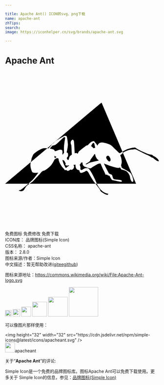 ```yaml
---

title: Apache Ant() ICON转svg、png下载
name: apache-ant
zhTips: 
search: 
image: https://iconhelper.cn/svg/brands/apache-ant.svg

---
```


# Apache Ant  <small style="font-size: 60%;font-weight: 100"></small>

<div id="svg" class="svg-wrap">
<svg role="img" viewBox="0 0 24 24" xmlns="http://www.w3.org/2000/svg"><title>Apache Ant icon</title><path d="M6.802,11.885l-0.031,0.039c-0.063-0.008-0.127-0.014-0.19-0.02l0.764-0.64 C7.231,11.43,6.802,11.885,6.802,11.885z M8.543,10.385c0.388-0.228,0.696-0.402,0.696-0.402s0.057-0.01,0.127-0.01 c0.07,0,0.154,0.01,0.207,0.05c0.107,0.08,0.161,0.616,0.214,1.125c0.053,0.508-0.188,1.406-0.188,1.406l0.134,0.053 c0.134,0.054,0.134,0.576,0,0.656c-0.11,0.066-0.102,0.204-0.074,0.326c0.052,0.054,0.12,0.108,0.177,0.163 c0.018-0.012,0.034-0.023,0.044-0.034c0.08-0.081,0.067-0.187,0.161-0.469c0.047-0.141,0.209-0.262,0.386-0.36 c-0.046-0.388-0.069-1.381-0.091-1.448c-0.027-0.081-0.107-0.188-0.107-0.388c0-0.201,0.12-0.389,0.254-0.455 c0.134-0.067,0.214,0.054,0.255,0.214c0.033,0.13,0.1,1.395,0.125,1.877c0.013-0.005,0.025-0.011,0.036-0.015 c0.178-0.078,0.338-0.008,0.417,0.072c0.053-0.039,0.094-0.111,0.119-0.22c0.04-0.174,1.031-0.87,1.205-1.018 c0.051-0.043,0.144-0.071,0.26-0.073c0.139-0.159,0.344-0.379,0.49-0.476c0.241-0.161,0.482-0.161,0.482-0.161 s0.067,0.08,0.295,0.348c0.081,0.094,0.165,0.228,0.24,0.361c0.092-0.228,0.26-0.461,0.618-0.495 c0.381-0.037,1.299,0.254,1.526,0.442c0.227,0.188,0.589,0.576,0.804,0.763c0,0,0.429,0.415,0.495,0.455 c0.005,0.003,0.01,0.007,0.015,0.01c0.04-0.051,0.146-0.051,0.146-0.051c0.038-0.032,0.161-0.106,0.302-0.188l-3.24-7.59h-0.086 l-7.134,5.981C8.086,10.671,8.352,10.497,8.543,10.385z M3.817,17.421h10.291c-0.051-0.064-0.109-0.141-0.154-0.193 c-0.201-0.228-0.764-1.179-0.871-1.406c-0.107-0.228-0.348-0.495-0.469-0.388c-0.121,0.107-0.629,0.348-0.817,0.294 c-0.188-0.054-0.174-0.308-0.174-0.308s-0.094-0.147-0.228-0.147c-0.134,0-0.362-0.214-0.402-0.549 c-0.014-0.12-0.014-0.21-0.003-0.281c-0.159,0.051-0.319,0.04-0.319,0.04s-0.007,0.006-0.018,0.017 c0.068,0.054,0.112,0.132,0.112,0.224c0,0.214-0.08,0.375-0.268,0.496c-0.187,0.121-0.241-0.081-0.375,0.04 c-0.134,0.12-0.417,0.242-0.482,0.08c-0.027-0.067-0.147-0.027-0.281-0.04c-0.134-0.013-0.121-0.134-0.121-0.134 s-0.268-0.241-0.469-0.536c-0.201-0.295-0.428-0.79-0.428-1.018c0-0.227-0.214-0.161-0.348-0.134 c-0.043,0.009-0.162,0.093-0.312,0.211c-0.078,0.206-0.222,0.455-0.384,0.687c-0.281,0.402-0.857,0.857-1.218,1.004 c-0.055,0.023-0.115,0.035-0.18,0.04c-0.059,0.067-0.132,0.118-0.214,0.157c-0.122,0.225-1.241,1.344-1.307,1.436 C4.34,17.068,4.069,17.249,3.817,17.421z M4.298,16.813c0.153-0.153,0.555-0.683,0.884-1.111c-0.132,0.014-0.252,0.017-0.334,0.026 c-0.375,0.04-0.616-0.107-0.616-0.107c-0.31-0.665-0.325-1.18-0.24-1.546L0,17.421h3.621C3.936,17.148,4.21,16.901,4.298,16.813z M18.078,12.916c-0.026,0.022-0.06,0.019-0.093,0.003c0.002,0.077,0.013,0.171,0.013,0.171c0.107,0.148,0.227,0.737,0.201,1.004 c-0.023,0.229-0.085,0.399-0.102,0.443c0.012,0.048,0.024,0.092,0.036,0.133c0.067,0.228,0.053,0.268,0.094,0.268 c0.041,0,0.147,0.107,0.228,0.147c0.08,0.041,0.737,0.362,0.991,0.563c0.254,0.201,0.415,0.562,0.522,1.018 c0.107,0.455-0.013,0.469-0.12,0.455c-0.107-0.014-0.321-0.375-0.348-0.71c-0.027-0.335-0.308-0.696-0.509-0.884 c-0.201-0.188-0.75-0.268-0.83-0.308c-0.08-0.04-0.054-0.094-0.054-0.094s-0.08-0.067-0.134-0.161 c-0.011-0.019-0.027-0.056-0.045-0.103c-0.027,0.044-0.094,0.103-0.264,0.103c-0.268,0-0.911-0.201-1.286-0.321 c-0.258-0.083-0.679-0.248-0.953-0.365c0.208,0.51,0.747,1.465,0.771,1.517c0.028,0.061,0.258,0.138,0.409,0.199 c0.151,0.06,0.187,0.589,0.33,0.688c0.143,0.1,0.786,0.103,1.061,0.162c0.275,0.06,0.27,0.209,0.161,0.268 c-0.108,0.058-1.055-0.188-1.294-0.226c-0.238-0.038-0.339-0.266-0.436-0.451c-0.097-0.185-0.127-0.302-0.292-0.296 c-0.166,0.005-0.162-0.199-0.342-0.129c-0.18,0.07-0.134-0.139-0.41-0.637c-0.275-0.498-0.437-1.082-0.515-1.099 c-0.079-0.017-0.308,0.029-0.432,0.098c-0.124,0.069-0.824,0.451-0.982,0.609c-0.158,0.157-0.909-0.17-1.086-0.236 s-0.297-0.339-0.292-0.488c0.001-0.026,0.017-0.066,0.044-0.114c-0.052-0.001-0.093-0.004-0.121-0.008 c-0.188-0.027-0.174,0.04-0.227,0.188c-0.026,0.071-0.08,0.108-0.142,0.116c0.057,0.119,0.096,0.245,0.115,0.326 c0.054,0.227-0.054,0.388,0.04,0.455c0.094,0.067,0.174,0.121,0.361-0.04c0.187-0.161,0.522-0.241,0.79-0.174 c0.268,0.067,0.884,1.285,1.071,1.701c0.127,0.282,0.246,0.559,0.312,0.715h6.117l-2.048-4.797 C18.236,12.749,18.128,12.874,18.078,12.916z M9.264,10.178c-0.031,0-0.068,0.012-0.105,0.033c-0.12,0.067-0.991,0.938-1.218,1.098 c-0.228,0.161-0.549,0.187-0.549,0.187l-0.426,0.458c0.27,0.047,0.502,0.109,0.6,0.158c0.107,0.054,0.161,0.155,0.188,0.251 c0.074-0.012,0.279-0.049,0.387-0.103c0.134-0.067,0.509-0.214,0.71-0.08c0.201,0.134,0.04,0.67,0.094,0.683 c0.018,0.005,0.057,0.01,0.106,0.019c-0.019-0.131,0.148-0.247,0.148-0.247s-0.027-0.629-0.013-0.937 c0.013-0.308,0.147-1.125,0.174-1.326C9.378,10.234,9.333,10.178,9.264,10.178L9.264,10.178z M13.804,11.069 c-0.057,0-0.128,0.046-0.199,0.146c-0.087,0.122-0.14,0.255-0.188,0.362c0.13,0.075,0.257,0.183,0.368,0.333 c0.058-0.029,0.152-0.05,0.279-0.075c-0.054-0.246-0.126-0.572-0.151-0.66C13.894,11.106,13.855,11.07,13.804,11.069L13.804,11.069z M13.931,12.819c-0.116,0.25-0.343,0.483-0.541,0.78c-0.018,0.027-0.038,0.053-0.058,0.078c-0.016,0.118-0.103,0.252-0.219,0.34 c-0.295,0.223-0.636,0.341-0.509,0.383c0.128,0.041,0.296-0.1,0.497-0.207c0.201-0.107,1.291-0.327,1.291-0.327 c0.068-0.019,0.155-0.039,0.249-0.053c-0.159-0.119-0.306-0.249-0.368-0.361c-0.088-0.161-0.205-0.359-0.216-0.611 C14.017,12.838,13.973,12.83,13.931,12.819L13.931,12.819z M16.045,13.068c-0.173-0.001-0.413,0.203-0.142,0.571 c0.285,0.385,0.402,0.351,0.502,0.251c0.1-0.101,0.067-0.368-0.067-0.569c-0.134-0.201-0.134-0.234-0.268-0.251 C16.062,13.068,16.054,13.068,16.045,13.068L16.045,13.068z M7.703,13.082c-0.006,0.1-0.002,0.191,0.023,0.25 c0.015,0.035,0.019,0.079,0.015,0.13c0.099-0.074,0.189-0.147,0.284-0.193C7.904,13.206,7.769,13.123,7.703,13.082L7.703,13.082z M8.985,13.907c0.134,0.496,0.455,1.031,0.455,1.031s0.094,0.054,0.174-0.053c0.049-0.065,0.206-0.174,0.372-0.271 c-0.04-0.035-0.064-0.064-0.064-0.064s-0.174,0.094-0.375,0.027c-0.165-0.055-0.149-0.138-0.093-0.315 c-0.077-0.108-0.152-0.332-0.242-0.422c-0.076-0.076-0.174-0.077-0.28-0.099C8.951,13.791,8.968,13.846,8.985,13.907z M6.581,11.904 c-0.281-0.026-0.556-0.025-0.73,0.035c-0.429,0.147-1.352,0.696-1.5,1.031C4.23,13.245,4.1,13.484,4.088,13.784 c-0.039,0.082-0.071,0.182-0.097,0.291L6.581,11.904z M7.852,10.838c-0.24,0.172-0.446,0.336-0.501,0.417 c-0.001,0.002-0.005,0.006-0.006,0.008L7.852,10.838z M15.763,18.894c-0.268-0.094-0.616-0.321-0.656-0.388 c-0.04-0.067-0.161-0.12-0.161-0.12s-0.359-0.421-0.573-0.836c0,0-0.023-0.055-0.054-0.128h-0.211 c0.176,0.22,0.372,0.482,0.569,0.731c0.255,0.321,0.109,0.354,0.189,0.354c0.08,0,0.027,0.054,0.094,0.121 c0.067,0.067,0.429,0.281,0.522,0.348c0.094,0.067,0.482,0.201,0.535,0.161c0.054-0.04,0.08-0.174,0.08-0.174 S16.031,18.988,15.763,18.894z M23.85,13.603c0,0-0.308-0.312-0.576-0.433c-0.268-0.121-0.255-0.241-0.415-0.254 c-0.161-0.013-0.455-0.067-0.696-0.174c-0.241-0.107-0.924-0.388-1.218-0.549c-0.295-0.161-0.482-0.281-0.563-0.348 c-0.08-0.067-0.214-0.058-0.469-0.018c0,0-0.723,0.165-0.978,0.285c-0.152,0.072-0.412,0.213-0.623,0.335l0.076,0.177 c0.091-0.075,0.194-0.149,0.319-0.204c0.335-0.148,0.656-0.281,1.031-0.308c0.375-0.027,0.429-0.053,0.429-0.053 s0.174-0.027,0.375,0.08c0.201,0.107,1.393,0.71,1.567,0.777c0.174,0.067,0.442,0.188,0.63,0.335 c0.187,0.147,0.334,0.134,0.334,0.134s0.134,0.148,0.335,0.281c0.201,0.134,0.268,0.201,0.388,0.228 C23.916,13.92,24.158,14.045,23.85,13.603z M3.621,17.421c-0.499,0.432-1.104,0.931-1.252,0.972 c-0.241,0.067-0.321,0.04-0.121,0.147c0.201,0.107,0.558,0.027,0.687-0.161c0.129-0.187,0.304-0.495,0.451-0.642 c0.063-0.063,0.241-0.187,0.429-0.316H3.621z"/></svg>
</div>
<detail full-name='apache-ant'></detail>

<div class="detail-page">
<p>
<span><span class="badge-success badge">免费图标</span> <span class="badge-success badge">免费修改</span>  <span class="badge-success badge">免费下载</span> </span>
<br/>
<span>
ICON库：
<span class="badge-secondary badge">品牌图标(Simple Icon)</span> 
</span>
<br/>
<span>
CSS名称：
<span class="badge-secondary badge">apache-ant</span> 
</span>

<br/>
<span>
版本：
<span class="badge-secondary badge">2.8.0</span> 
</span>
<br/>
<span>图标来源/作者：<span class="badge-light badge">Simple Icon</span></span> 
<br/>
<span class="zh-detail">中文描述：暂无<span class="help-link"><span>帮助改进</span>(<a href="https://gitee.com/liuwave/icon-helper/edit/master/json/brands/apache-ant.json" target="_blank" rel="noopener noreferrer">gitee</a><a href="https://github.com/liuwave/icon-helper/edit/master/json/brands/apache-ant.json" target="_blank" rel="noopener noreferrer">github</a></span>)</span><br/>
</p>
</div><div class="description description alert alert-light"><p>图标来源地址：<a href="https://commons.wikimedia.org/wiki/File:Apache-Ant-logo.svg" target="_blank" rel="noopener noreferrer">https://commons.wikimedia.org/wiki/File:Apache-Ant-logo.svg</a></p></div>
<div class="alert alert-dark">
<img height="21" width="21" src="https://cdn.jsdelivr.net/npm/simple-icons@latest/icons/apacheant.svg" />
<img height="24" width="24" src="https://cdn.jsdelivr.net/npm/simple-icons@latest/icons/apacheant.svg" />
<img height="32" width="32" src="https://cdn.jsdelivr.net/npm/simple-icons@latest/icons/apacheant.svg" />
<img height="48" width="48" src="https://cdn.jsdelivr.net/npm/simple-icons@latest/icons/apacheant.svg" />
<img height="64" width="64" src="https://cdn.jsdelivr.net/npm/simple-icons@latest/icons/apacheant.svg" />
<img height="96" width="96" src="https://cdn.jsdelivr.net/npm/simple-icons@latest/icons/apacheant.svg" />

</div>
<div>
  <p>可以像图片那样使用：    
  </p>
  <div class="alert alert-primary" style="font-size: 14px">
    &lt;img height="32" width="32" src="https://cdn.jsdelivr.net/npm/simple-icons@latest/icons/apacheant.svg" /&gt;
    <copy-btn content='<img height="32" width="32" src="https://cdn.jsdelivr.net/npm/simple-icons@latest/icons/apacheant.svg" />'></copy-btn>
  </div>
  <div class="alert alert-secondary">
    <img height="32" width="32" src="https://cdn.jsdelivr.net/npm/simple-icons@latest/icons/apacheant.svg" />apacheant
    <copy-btn content="apacheant" btn-title="复制图标名称"></copy-btn>
  </div>
</div>
<div class="icon-detail__container">
<p>关于“<b>Apache Ant</b>”的评论:</p>
</div>
<Vssue title="关于“Apache Ant”的评论" />
<div><p>Simple Icon是一个免费的品牌图标库。图标Apache Ant可以免费下载使用。更多关于  Simple Icon的信息，参见：<a target="_blank" href="https://iconhelper.cn/brands.html">品牌图标(Simple Icon)</a>
</p></div>
